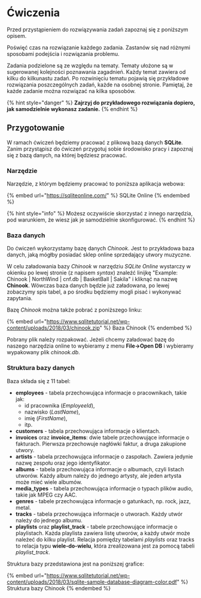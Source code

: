 # Ćwiczenia

Przed przystąpieniem do rozwiązywania zadań zapoznaj się z poniższym opisem.

Poświęć czas na rozwiązanie każdego zadania. Zastanów się nad różnymi sposobami podejścia i rozwiązania problemu.

Zadania podzielone są ze względu na tematy. Tematy ułożone są w sugerowanej kolejności poznawania zagadnień. Każdy temat zawiera od kilku do kilkunastu zadań. Po rozwinięciu tematu pojawią się przykładowe rozwiązania poszczególnych zadań, każde na osobnej stronie. Pamiętaj, że każde zadanie można rozwiązać na kilka sposobów. 

{% hint style="danger" %}
**Zajrzyj do przykładowego rozwiązania dopiero, jak samodzielnie wykonasz zadanie.**
{% endhint %}

## Przygotowanie

W ramach ćwiczeń będziemy pracować z plikową bazą danych **SQLite**. Zanim przystąpisz do ćwiczeń przygotuj sobie środowisko pracy i zapoznaj się z bazą danych, na której będziesz pracować.

### Narzędzie

Narzędzie, z którym będziemy pracować to poniższa aplikacja webowa: 

{% embed url="https://sqliteonline.com/" %}
SQLite Online
{% endembed %}

{% hint style="info" %}
Możesz oczywiście skorzystać z innego narzędzia, pod warunkiem, że wiesz jak je samodzielnie skonfigurować.
{% endhint %}

### Baza danych

Do ćwiczeń wykorzystamy bazę danych *Chinook*. Jest to przykładowa baza danych, jaką mógłby posiadać sklep online sprzedający utwory muzyczne. 

W celu załadowania bazy *Chinook* w narzędziu *SQLite Online* wystarczy w okienku po lewej stronie (z napisem *syntax*) znaleźć linijkę "Example: Chinook | NorthWind | cnf.db | BasketBall | Sakila" i kliknąć na nazwę **Chinook**. Wówczas baza danych będzie już załadowana, po lewej zobaczymy spis tabel, a po środku będziemy mogli pisać i wykonywać zapytania.

Bazę *Chinook* można także pobrać z poniższego linku:

{% embed url="https://www.sqlitetutorial.net/wp-content/uploads/2018/03/chinook.zip" %}
Baza Chinook
{% endembed %}

Pobrany plik należy rozpakować. Jeżeli chcemy załadować bazę do naszego narzędzia online to wybieramy z menu **File->Open DB** i wybieramy wypakowany plik *chinook.db*.

### Struktura bazy danych

Baza składa się z 11 tabel:

- **employees** - tabela przechowująca informacje o pracownikach, takie jak:
  - id pracownika (*EmployeeId*), 
  - nazwisko (*LastName*), 
  - imię (*FirstName*),
  - itp.
- **customers** - tabela przechowująca informacje o klientach.
- **invoices** oraz **invoice_items**: dwie tabele przechowujące informacje o fakturach. Pierwsza przechowuje nagłówki faktur, a druga zakupione utwory.
- **artists** - tabela przechowująca informacje o zaspołach. Zawiera jedynie nazwę zespołu oraz jego identyfikator.
- **albums** - tabela przechowująca informacje o albumach, czyli listach utworów. Każdy album należy do jednego artysty, ale jeden artysta może mieć wiele albumów.
- **media_types** - tabela przechowująca informacje o typach plików audio, takie jak MPEG czy AAC.
- **genres** - tabele przechowująca informacje o gatunkach, np. rock, jazz, metal.
- **tracks** - tabela przechowująca informacje o utworach. Każdy utwór należy do jednego albumu.
- **playlists** oraz **playlist_track** - tabele przechowujące informacje o playlistach. Każda playlista zawiera listę utworów, a każdy utwór może należeć do kilku playlist. Relacja pomiędzy tabelami *playlists* oraz tracks to relacja typu **wiele-do-wielu**, która zrealizowana jest za pomocą tabeli *playlist_track*.

Struktura bazy przedstawiona jest na poniższej grafice:

{% embed url="https://www.sqlitetutorial.net/wp-content/uploads/2018/03/sqlite-sample-database-diagram-color.pdf" %}
Struktura bazy Chinook
{% endembed %}